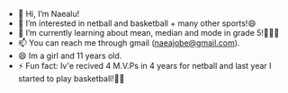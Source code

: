 - 👋 Hi, I’m Naealu!
- 👀 I’m interested in netball and basketball + many other sports!😄
- 🌱 I’m currently learning about mean, median and mode in grade 5!📖✍🏽
- 📫 You can reach me through gmail (naeajobe@gmail.com).
- 😄 Im a girl and 11 years old.
- ⚡ Fun fact: Iv'e recived 4 M.V.Ps in 4 years for netball and last year I started to play basketball!🏀🏐

<!---
Naealu/Naealu is a ✨ special ✨ repository because its `README.md` (this file) appears on your GitHub profile.
You can click the Preview link to take a look at your changes.
--->
